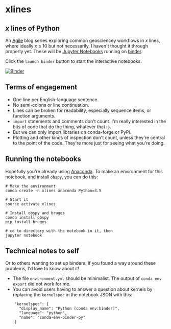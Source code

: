 # xlines

## *x* lines of Python

An [Agile](http://www.agilegeoscience.com/) blog series exploring common geosciencey workflows in *x* lines, where ideally *x* &le; 10 but not necessarily, I haven't thought it through properly yet. These will be [Jupyter Notebooks](http://jupyter.org/) running on [binder](http://mybinder.org/).

Click the `launch binder` button to start the interactive notebooks.

[![Binder](http://mybinder.org/badge.svg)](http://mybinder.org:/repo/agile-geoscience/xlines)


## Terms of engagement

- One line per English-language sentence.
- No semi-colons or line continuation.
- Lines can be broken for readability, especially sequence items, or function arguments.
- `import` statements and comments don't count. I'm really interested in the bits of code that do the thing, whatever that is.
- But we can only import libraries on conda-forge or PyPi.
- Plotting and other kinds of inspection don't count, unless they're central to the point of the code. They're more just for seeing what you're doing.


## Running the notebooks

Hopefully you're already using [Anaconda](https://www.continuum.io/downloads). To make an environment for this notebook, and install `obspy`, you can do this:

    # Make the environment
    conda create -n xlines anaconda Python=3.5
    
    # Start it
    source activate xlines

    # Install obspy and bruges
    conda install obspy
    pip install bruges
    
    # cd to directory with the notebook in it, then
    jupyter notebook


## Technical notes to self

Or to others wanting to set up binders. If you found a way around these problems, I'd love to know about it!

- The file `environment.yml` should be minimalist. The output of `conda env export` did not work for me.
- You can avoid users having to answer a question about kernels by replacing the `kernelspec` in the notebook JSON with this:

```
    "kernelspec": {
      "display_name": "Python [conda env:binder]",
      "language": "python",
      "name": "conda-env-binder-py"
    }
```
